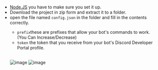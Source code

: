 <ul>
<li><a href="https://nodejs.org/en/" rel="nofollow">Node.JS</a> you have to make sure you set it up.</li>
<li>Download the project in zip form and extract it to a folder.</li>
<li>open the file named <code>config.json</code> in the folder and fill in the contents correctly.</li>
<ul>
<li><code>prefix</code>these are prefixes that allow your bot's commands to work. (You Can Increase/Decrease)</li>
<li><code>token</code> the token that you receive from your bot's Discord Developer Portal profile.</li>
</li>
<br>
</ul>

![image](https://user-images.githubusercontent.com/53797515/115134871-aef8c700-a01c-11eb-8df0-dad0a6922397.png)
![image](https://user-images.githubusercontent.com/53797515/115134876-b7510200-a01c-11eb-8a33-1963438193dd.png)
